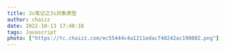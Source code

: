```yaml
---
title: Js笔记之Js对象原型
author: chaizz
date: 2022-10-13 17:40:18
tags: Javascript
photo: ["https://tc.chaizz.com/ec55444c4a1211edac740242ac190002.png"]
---
```


​          

<!--more-->

